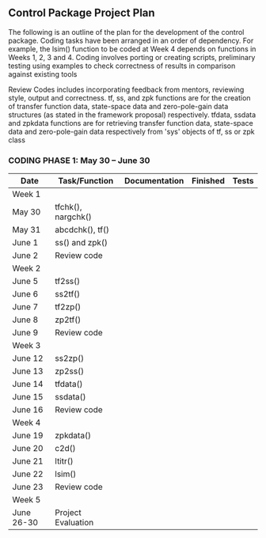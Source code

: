 ## Control Package Project Plan

The following is an outline of the plan for the development of the control package. Coding tasks have been arranged in an order of dependency. For example, the lsim() function to be coded at Week 4 depends on functions in Weeks 1, 2, 3 and 4.
Coding involves porting or creating scripts, preliminary testing using examples to check correctness of results in comparison against existing tools

Review Codes includes incorporating feedback from mentors, reviewing style, output and correctness.
tf, ss, and zpk functions are for the creation of transfer function data, state-space data and zero-pole-gain data structures (as stated in the framework proposal) respectively.
tfdata, ssdata and zpkdata functions are for retrieving transfer function data, state-space data and zero-pole-gain data respectively from 'sys' objects of tf, ss or zpk class

### CODING PHASE 1:  May 30 – June 30

| Date   |  Task/Function     | Documentation | Finished | Tests |
|--------|--------------------|---------------|----------|-------|
| Week 1 |                    |               |          |       |
| May 30 | tfchk(), nargchk() |               |          |       |
| May 31 | abcdchk(), tf()    |               |          |       |
| June 1 | ss() and zpk()     |               |          |       |
| June 2 | Review code        |               |          |       |
| Week 2 |                    |               |          |       |
| June 5 | tf2ss()            |               |          |       |
| June 6 | ss2tf()            |               |          |       |
| June 7 | tf2zp()            |               |          |       |
| June 8 | zp2tf()            |               |          |       |
| June 9 | Review code        |               |          |       |
| Week 3 |                    |               |          |       |
| June 12 | ss2zp()           |               |          |       |
| June 13 | zp2ss()           |               |          |       |
| June 14 | tfdata()          |               |          |       |
| June 15 | ssdata()          |               |          |       |
| June 16 | Review code        |               |          |       |
| Week 4 |                    |               |          |       |
| June 19 | zpkdata()        |               |          |       |
| June 20 | c2d()             |               |          |       |
| June 21 | ltitr()           |               |          |       |
| June 22 | lsim()            |               |          |       |
| June 23 | Review code        |               |          |       |
| Week 5 |                    |               |          |       |
| June 26-30 | Project Evaluation        |               |          |       |

